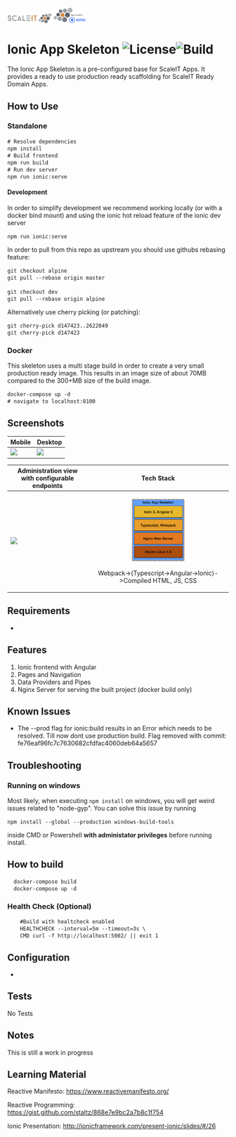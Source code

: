 <img src="https://raw.githubusercontent.com/ScaleIT-Org/media-ressources/master/logo/scaleit-logo.png" width="20%"/>
<img src="https://github.com/ScaleIT-Org/media-ressources/raw/master/logo/scaleit-waben-ionic.png" width="15%"/>



# Ionic App Skeleton ![License](https://img.shields.io/github/license/ScaleIT-Org/ionic-app-skeleton.svg?link=https://github.com/ScaleIT-Org/ionic-app-skeleton/blob/master/LICENSE)![Build](https://travis-ci.org/ScaleIT-Org/ionic-app-skeleton.svg?branch=master)

The Ionic App Skeleton is a pre-configured base for ScaleIT Apps. It provides a ready to use production ready scaffolding for ScaleIT Ready Domain Apps.

## How to Use
### Standalone

    # Resolve dependencies
    npm install
    # Build frontend
    npm run build
    # Run dev server
    npm run ionic:serve
    
    
 #### Development

In order to simplify development we recommend working locally (or with a docker bind mount) and using the ionic hot reload feature of the ionic dev server

    npm run ionic:serve

In order to pull from this repo as upstream you should use githubs rebasing feature:

    git checkout alpine
    git pull --rebase origin master

    git checkout dev
    git pull --rebase origin alpine

Alternatively use cherry picking (or patching):

    git cherry-pick d147423..2622049
    git cherry-pick d147423

### Docker

This skeleton uses a multi stage build in order to create a very small production ready image. This results in an image size of about 70MB compared to the 300+MB size of the build image.

    docker-compose up -d
    # navigate to localhost:8100

## Screenshots

| Mobile        | Desktop       |
| ------------- | ------------- |
| <img src="Resources/Store/Screenshots/Mobile%20Main%20Page.png?raw=true"/> | <img src="Resources/Store/Screenshots/Desktop%20Main%20Page.png?raw=true"/> |

|Administration view with configurable endpoints| Tech Stack |
| ------------- | ------------- |
| <img width="100%" src="https://github.com/ScaleIT-Org/ionic-app-skeleton/blob/master/Resources/Store/Screenshots/Administration.png?raw=true"/> | <p align="center"><img width="40%" src="Resources/Documentation/tech-stack.png?raw=true"/> <p align="center">Webpack->(Typescript->Angular->Ionic)->Compiled HTML, JS, CSS</p></p>|

## Requirements
-

## Features

1) Ionic frontend with Angular
2) Pages and Navigation
2) Data Providers and Pipes
2) Nginx Server for serving the built project (docker build only)

## Known Issues
 - The --prod flag for ionic:build results in an Error which needs to be resolved. Till now dont use production build. Flag removed with commit: fe76eaf96fc7c7630682cfdfac4060deb64a5657

## Troubleshooting

### Running on windows
Most likely, when executing `npm install` on windows, you will get weird issues related to "node-gyp".
You can solve this issue by running
```
npm install --global --production windows-build-tools
```
inside CMD or Powershell **with administator privileges** before running install.

## How to build

```
  docker-compose build
  docker-compose up -d
```
### Health Check (Optional)
        #Build with healtcheck enabled
        HEALTHCHECK --interval=5m --timeout=3s \
        CMD curl -f http://localhost:5002/ || exit 1
        
        
## Configuration

-

## Tests

  No Tests


## Notes
This is still a work in progress





<!-- ## Navigation and Pages
## Data Providers
## Bindings (Two-Way & One-Way)
## Pipes -->

## Learning Material

Reactive Manifesto: https://www.reactivemanifesto.org/

Reactive Programming: https://gist.github.com/staltz/868e7e9bc2a7b8c1f754

Ionic Presentation: http://ionicframework.com/present-ionic/slides/#/26
